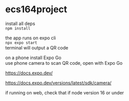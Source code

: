 # ecs164project
install all deps \
`npm install`

the app runs on expo cli \
`npx expo start` \
terminal will output a QR code

on a phone install Expo Go \
use phone camera to scan QR code, open with Expo Go

https://docs.expo.dev/ 

https://docs.expo.dev/versions/latest/sdk/camera/

if running on web, check that if node version 16 or under
